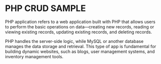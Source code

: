 # PHP CRUD SAMPLE

PHP application refers to a web application built with PHP that allows users to perform the basic operations on data—creating new records, reading or viewing existing records, updating existing records, and deleting records.

PHP handles the server-side logic, while MySQL or another database manages the data storage and retrieval. This type of app is fundamental for building dynamic websites, such as blogs, user management systems, and inventory management tools.
